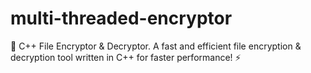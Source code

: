 # multi-threaded-encryptor
🔐 C++ File Encryptor &amp; Decryptor. A fast and efficient file encryption &amp; decryption tool written in C++ for faster performance! ⚡
